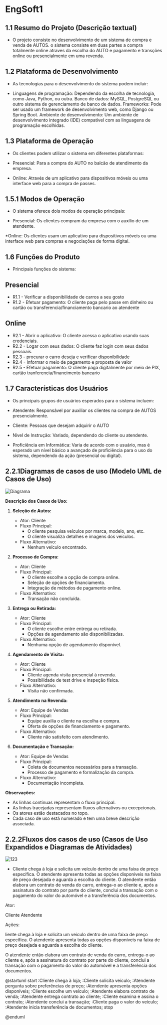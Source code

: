 # EngSoft1

## 1.1 Resumo do Projeto (Descrição textual)

* O projeto consiste no desenvolvimento de um sistema de compra e venda de AUTOS. o sistema consiste em duas partes a compra totalmente online atraves da escolha do AUTO e pagamento e transções online ou presencialmente em uma revenda.

## 1.2 Plataforma de Desenvolvimento
* As tecnologias para o desenvolvimento do sistema podem incluir:

* Linguagens de programação: Dependendo da escolha de tecnologia, como Java, Python, ou outra.
Banco de dados: MySQL, PostgreSQL ou outro sistema de gerenciamento de banco de dados.
Frameworks: Pode ser usado um framework de desenvolvimento web, como Django ou Spring Boot.
Ambiente de desenvolvimento: Um ambiente de desenvolvimento integrado (IDE) compatível com as linguagens de programação escolhidas.
## 1.3 Plataforma de Operação
* Os clientes podem utilizar o sistema em diferentes plataformas:

* Presencial: Para a compra do AUTO no balcão de atendimento da empresa.

* Online: Através de um aplicativo para dispositivos móveis ou uma interface web para a compra de passes.

## 1.5.1 Modos de Operação
* O sistema oferece dois modos de operação principais:

* Presencial: Os clientes compram da empresa com o auxílio de um atendente.

*Online: Os clientes usam um aplicativo para dispositivos móveis ou uma interface web para compras e negociações de forma digital.

## 1.6 Funções do Produto
* Principais funções do sistema:

## Presencial
* R1.1 - Verificar a disponibilidade de carros a seu gosto
* R1.2 - Efetuar pagamento: O cliente paga pelo passe em dinheiro ou cartão ou transferencia/financiamento bancario ao atendente 
## Online
* R2.1 - Abrir o aplicativo: O cliente acessa o aplicativo usando suas credenciais.
* R2.2 - Logar com seus dados: O cliente faz login com seus dados pessoais.
 * R2.3 - procurar o carro deseja e verificar disponibilidade
 * R2.4 - Informar o meio de pagamento e proposta de valor
* R2.5 - Efetuar pagamento: O cliente paga digitalmente por meio de PIX, cartão tranferencia/financimento bancario

## 1.7 Características dos Usuários
* Os principais grupos de usuários esperados para o sistema incluem:

* Atendente: Responsável por auxiliar os clientes na compra de AUTOS presencialmente.

* Cliente: Pessoas que desejam adquirir o AUTO 

* Nível de Instrução: Variado, dependendo do cliente ou atendente.

* Proficiência em Informática: Varia de acordo com o usuário, mas é esperado um nível básico a avançado de proficiência para o uso do sistema, dependendo da ação (presencial ou digital).

## 2.2.1Diagramas de casos de uso (Modelo UML de Casos de Uso)

![Diagrama](https://github.com/Putzz2/EngSoft1/assets/126510497/d9cd41e9-3c62-4a6c-a298-83945fda14bf)

**Descrição dos Casos de Uso:**

1. **Seleção de Autos:**
   - Ator: Cliente
   - Fluxo Principal:
      - O cliente pesquisa veículos por marca, modelo, ano, etc.
      - O cliente visualiza detalhes e imagens dos veículos.
   - Fluxo Alternativo: 
      - Nenhum veículo encontrado.

2. **Processo de Compra:**
   - Ator: Cliente
   - Fluxo Principal:
      - O cliente escolhe a opção de compra online.
      - Seleção de opções de financiamento.
      - Integração de métodos de pagamento online.
   - Fluxo Alternativo: 
      - Transação não concluída.

3. **Entrega ou Retirada:**
   - Ator: Cliente
   - Fluxo Principal:
      - O cliente escolhe entre entrega ou retirada.
      - Opções de agendamento são disponibilizadas.
   - Fluxo Alternativo: 
      - Nenhuma opção de agendamento disponível.

4. **Agendamento de Visita:**
   - Ator: Cliente
   - Fluxo Principal:
      - Cliente agenda visita presencial à revenda.
      - Possibilidade de test drive e inspeção física.
   - Fluxo Alternativo: 
      - Visita não confirmada.

5. **Atendimento na Revenda:**
   - Ator: Equipe de Vendas
   - Fluxo Principal:
      - Equipe auxilia o cliente na escolha e compra.
      - Oferta de opções de financiamento e pagamento.
   - Fluxo Alternativo: 
      - Cliente não satisfeito com atendimento.

6. **Documentação e Transação:**
   - Ator: Equipe de Vendas
   - Fluxo Principal:
      - Coleta de documentos necessários para a transação.
      - Processo de pagamento e formalização da compra.
   - Fluxo Alternativo: 
      - Documentação incompleta.

**Observações:**
- As linhas contínuas representam o fluxo principal.
- As linhas tracejadas representam fluxos alternativos ou excepcionais.
- Os atores estão destacados no topo.
- Cada caso de uso está numerado e tem uma breve descrição associada.

## 2.2.2Fluxos dos casos de uso (Casos de Uso Expandidos e Diagramas de Atividades)

![123](https://github.com/Putzz2/EngSoft1/assets/126510497/6d979001-3462-4675-afc2-ef9545ab37b5)


* Cliente chega à loja e solicita um veículo dentro de uma faixa de preço específica. O atendente apresenta todas as opções disponíveis na faixa de preço desejada e aguarda a escolha do cliente. O atendente então elabora um contrato de venda do carro, entrega-o ao cliente e, após a assinatura do contrato por parte do cliente, conclui a transação com o pagamento do valor do automóvel e a transferência dos documentos.

Ator:

Cliente Atendente

Ações:

liente chega à loja e solicita um veículo dentro de uma faixa de preço específica. O atendente apresenta todas as opções disponíveis na faixa de preço desejada e aguarda a escolha do cliente. 

O atendente então elabora um contrato de venda do carro, entrega-o ao cliente e, após a assinatura do contrato por parte do cliente, conclui a transação com o pagamento do valor do automóvel e a transferência dos documentos.


@startuml
start
:Cliente chega à loja;
:Cliente solicita veículo;
:Atendente pergunta sobre preferências de preço;
:Atendente apresenta opções disponíveis;
:Cliente escolhe um veículo;
:Atendente elabora contrato de venda;
:Atendente entrega contrato ao cliente;
:Cliente examina e assina o contrato;
  :Atendente conclui a transação;
  :Cliente paga o valor do veículo;
  :Atendente inicia transferência de documentos;
  stop


@enduml


